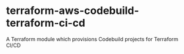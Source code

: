 # terraform-aws-codebuild-terraform-ci-cd
A Terraform module which provisions Codebuild projects for Terraform CI/CD

